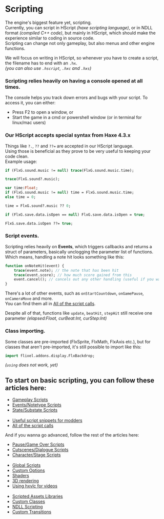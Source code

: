 # Scripting

The engine's biggest feature yet, scripting.<br>
Currently, you can script in HScript *(haxe scripting language)*, or in NDLL format *(compiled C++ code)*, but mainly in HScript, which should make the experience similar to coding in source code.<br>
Scripting can change not only gameplay, but also menus and other engine functions.<br>

We will focus on writing in HScript, so whenever you have to create a script, the filename has to end with an ``.hx``.<br>
*(you can also use ``.hscript``, ``.hxc`` and ``.hxs``)*

### Scripting relies heavily on having a console opened at all times.
The console helps you track down errors and bugs with your script. To access it, you can either:
- Press F2 to open a window, or
- Start the game in a cmd or powershell window (or in terminal for linux/mac users)

### Our HScript accepts special syntax from Haxe 4.3.x
Things like ``?.``, ``??`` and ``??=`` are accepted in our HScript language.<br>
Using those is beneficial as they prove to be very useful to keeping your code clean.<br>
Example usage:
```haxe
if (FlxG.sound.music != null) trace(FlxG.sound.music.time);

trace(FlxG.sound?.music);
```
```haxe
var time:Float;
if (FlxG.sound.music != null) time = FlxG.sound.music.time;
else time = 0;

time = FlxG.sound?.music ?? 0;
```
```haxe
if (FlxG.save.data.isOpen == null) FlxG.save.data.isOpen = true;

FlxG.save.data.isOpen ??= true;
```

### Script events.

Scripting relies heavily on **Events**, which triggers callbacks and returns a struct of parameters, basically unclogging the parameter list of functions.<br>
Which means, handling a note hit looks something like this:
```haxe
function onNoteHit(event) {
    trace(event.note); // the note that has been hit
    trace(event.score); // how much score gained from this
    event.cancel(); // cancels out any other handling (useful if you want to write custom note pressing)
}
```
There's a lot of other events, such as <code class="hljs-title">onStartCountdown</code>, <code class="hljs-title">onGamePause</code>, <code class="hljs-title">onCameraMove</code> and more.<br>
You can find them all in <a href="./script-calls.md">All of the script calls</a>.

Despite all of that, functions like <code class="hljs-title">update</code>, <code class="hljs-title">beatHit</code>, <code class="hljs-title">stepHit</code> still receive one parameter *(<syntax lang="haxe">elapsed:Float</syntax>, <syntax lang="haxe">curBeat:Int</syntax>, <syntax lang="haxe">curStep:Int</syntax>)*

### Class importing.

Some classes are pre-imported (<syntax lang="haxe">FlxSprite</syntax>, <syntax lang="haxe">FlxMath</syntax>, <syntax lang="haxe">FlxAxis</syntax> etc.), but for classes that aren't pre-imported, it's still possible to import like this:
```haxe
import flixel.addons.display.FlxBackdrop;
```
*(<code class="hljs-keyword">using</code> does not work, yet)*

## To start on basic scripting, you can follow these articles here:
- <a href="./playstate-scripts/gameplay-scripts.md">Gameplay Scripts</a>
- <a href="./playstate-scripts/events-notetypes-scripts.md">Events/Notetype Scripts</a>
- <a href="./state-substate-scripts.md">State/Substate Scripts</a><br><br>
- <a href="./script-snippets.md">Useful script snippets for modders</a>
- <a href="./script-calls.md">All of the script calls</a>

And if you wanna go advanced, follow the rest of the articles here:
- <a href="./playstate-scripts/pause-gamover-scripts.md">Pause/Game Over Scripts</a>
- <a href="./playstate-scripts/cutscenes-dialogues.md">Cutscenes/Dialogue Scripts</a>
- <a href="./playstate-scripts/character-stage-scripts.md">Character/Stage Scripts</a><br><br>
- <a href="./global-scripts.md">Global Scripts</a>
- <a href="./custom-options.md">Custom Options</a>
- <a href="./shaders.md">Shaders</a>
- <a href="./3d-rendering.md">3D rendering</a>
- <a href="./hxvlc.md">Using hxvlc for videos</a><br><br>
- <a href="./scripted-assets-libraries.md">Scripted Assets Libraries</a>
- <a href="./custom-classes.md">Custom Classes</a>
- <a href="./ndll-scripting.md">NDLL Scripting</a>
- <a href="./custom-transitions.md">Custom Transitions</a>
